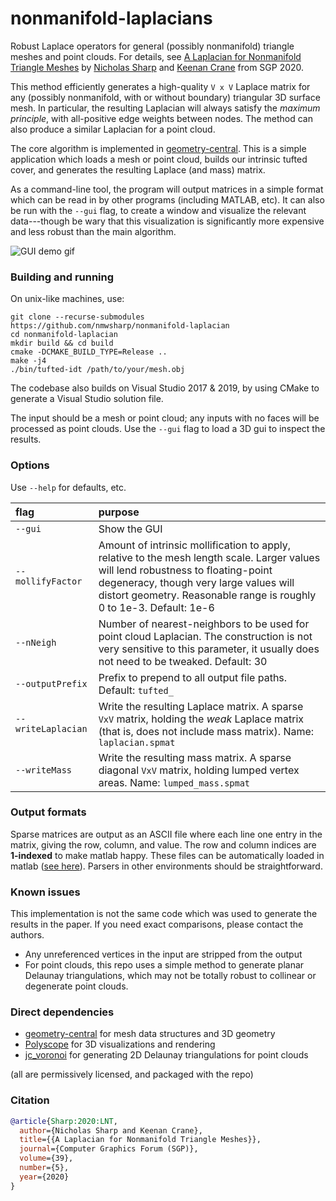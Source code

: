 # nonmanifold-laplacians

Robust Laplace operators for general (possibly nonmanifold) triangle meshes and point clouds. For details, see [A Laplacian for Nonmanifold Triangle Meshes](http://www.cs.cmu.edu/~kmcrane/Projects/NonmanifoldLaplace/NonmanifoldLaplace.pdf) by [Nicholas Sharp](http://nmwsharp.com) and [Keenan Crane](http://keenan.is/here) from SGP 2020.

This method efficiently generates a high-quality `V x V` Laplace matrix for any (possibly nonmanifold, with or without boundary) triangular 3D surface mesh. In particular, the resulting Laplacian will always satisfy the _maximum principle_, with all-positive edge weights between nodes. The method can also produce a similar Laplacian for a point cloud.

The core algorithm is implemented in [geometry-central](http://geometry-central.net). This is a simple application which loads a mesh or point cloud, builds our intrinsic tufted cover, and generates the resulting Laplace (and mass) matrix. 

As a command-line tool, the program will output matrices in a simple format which can be read in by other programs (including MATLAB, etc). It can also be run with the `--gui` flag, to create a window and visualize the relevant data---though be wary that this visualization is significantly more expensive and less robust than the main algorithm.

![GUI demo gif](https://github.com/nmwsharp/nonmanifold-laplacian/blob/master/misc/demo.gif)

### Building and running

On unix-like machines, use:
```
git clone --recurse-submodules https://github.com/nmwsharp/nonmanifold-laplacian
cd nonmanifold-laplacian
mkdir build && cd build
cmake -DCMAKE_BUILD_TYPE=Release ..
make -j4
./bin/tufted-idt /path/to/your/mesh.obj
```

The codebase also builds on Visual Studio 2017 & 2019, by using CMake to generate a Visual Studio solution file.

The input should be a mesh or point cloud; any inputs with no faces will be processed as point clouds. Use the `--gui` flag to load a 3D gui to inspect the results.

### Options

Use `--help` for defaults, etc.

| flag | purpose | 
| :------------- |:------------- |
| `--gui ` | Show the GUI| 
| `--mollifyFactor` | Amount of intrinsic mollification to apply, relative to the mesh length scale. Larger values will lend robustness to floating-point degeneracy, though very large values will distort geometry. Reasonable range is roughly 0 to 1e-3. Default: 1e-6 |
| `--nNeigh` | Number of nearest-neighbors to be used for point cloud Laplacian. The construction is not very sensitive to this parameter, it usually does not need to be tweaked. Default: 30 |
| `--outputPrefix` |  Prefix to prepend to all output file paths. Default: `tufted_` |
| `--writeLaplacian` | Write the resulting Laplace matrix. A sparse `VxV` matrix, holding the _weak_ Laplace matrix (that is, does not include mass matrix). Name: `laplacian.spmat` | |
| `--writeMass` | Write the resulting mass matrix. A sparse diagonal `VxV` matrix, holding lumped vertex areas. Name: `lumped_mass.spmat` | |


### Output formats

Sparse matrices are output as an ASCII file where each line one entry in the matrix, giving the row, column, and value. The row and column indices are **1-indexed** to make matlab happy. These files can be automatically loaded in matlab ([see here](https://www.mathworks.com/help/matlab/ref/spconvert.html)). Parsers in other environments should be straightforward.

### Known issues

This implementation is not the same code which was used to generate the results in the paper. If you need exact comparisons, please contact the authors.

- Any unreferenced vertices in the input are stripped from the output
- For point clouds, this repo uses a simple method to generate planar Delaunay triangulations, which may not be totally robust to collinear or degenerate point clouds.


### Direct dependencies

- [geometry-central](http://geometry-central.net) for mesh data structures and 3D geometry
- [Polyscope](http://polyscope.run/) for 3D visualizations and rendering
- [jc_voronoi](https://github.com/JCash/voronoi) for generating 2D Delaunay triangulations for point clouds


(all are permissively licensed, and packaged with the repo)


### Citation

```bib
@article{Sharp:2020:LNT,
  author={Nicholas Sharp and Keenan Crane},
  title={{A Laplacian for Nonmanifold Triangle Meshes}},
  journal={Computer Graphics Forum (SGP)},
  volume={39},
  number={5},
  year={2020}
}
```
